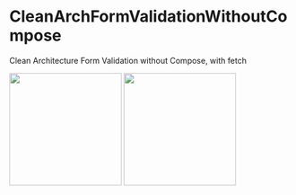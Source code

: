 # CleanArchFormValidationWithoutCompose
 Clean Architecture Form Validation without Compose, with fetch
 
<img src="https://user-images.githubusercontent.com/94524411/235961042-931a4439-add5-4779-a1b7-fe06520b9f31.png" width=200>
<img src="https://user-images.githubusercontent.com/94524411/235960407-594a8a2b-9bfd-4a07-8762-16a9803b3365.png" width=200>

